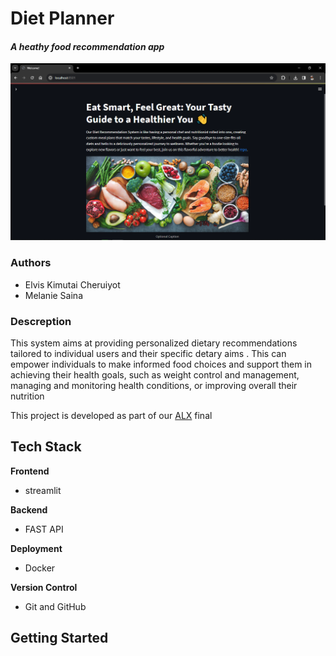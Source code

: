 # Diet Planner
#### *A heathy food recommendation app*
![](./Streamlit_Frontend\ImageFinder/site.png)

### Authors
- Elvis Kimutai Cheruiyot
- Melanie Saina

### Descreption
This system aims at providing personalized dietary recommendations tailored to individual users and their specific detary aims . This can empower individuals to make informed food choices and support them in achieving their health goals, such as weight control and management, managing and monitoring health conditions, or improving overall their nutrition

This project is developed as part of our <a href="https://www.alxafrica.com/" target="_blank">ALX</a> final 

## Tech Stack
**Frontend**
- streamlit

**Backend**
- FAST API

**Deployment**
- Docker

**Version Control**
- Git and GitHub

## Getting Started
